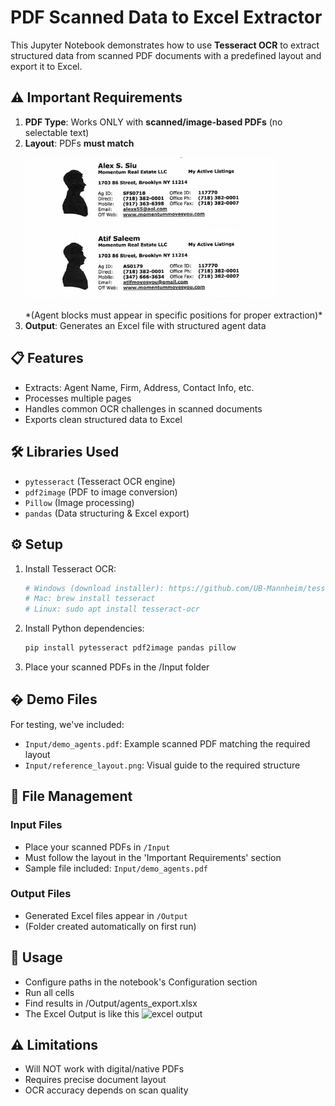 # PDF Scanned Data to Excel Extractor

This Jupyter Notebook demonstrates how to use **Tesseract OCR** to extract structured data from scanned PDF documents with a predefined layout and export it to Excel.

## ⚠️ Important Requirements

1. **PDF Type**: Works ONLY with **scanned/image-based PDFs** (no selectable text)
2. **Layout**: PDFs **must match**
   <p align="left">
     <img src="https://github.com/pmmrb1967/tesseract_usage_example/blob/main/Input/reference_layout.png" alt="Required Layout" width="400"/>
   </p>
   *(Agent blocks must appear in specific positions for proper extraction)*  
4. **Output**: Generates an Excel file with structured agent data

## 📋 Features

- Extracts: Agent Name, Firm, Address, Contact Info, etc.
- Processes multiple pages
- Handles common OCR challenges in scanned documents
- Exports clean structured data to Excel

## 🛠️ Libraries Used

- `pytesseract` (Tesseract OCR engine)
- `pdf2image` (PDF to image conversion)
- `Pillow` (Image processing)
- `pandas` (Data structuring & Excel export)

## ⚙️ Setup

1. Install Tesseract OCR:
   ```bash
   # Windows (download installer): https://github.com/UB-Mannheim/tesseract/wiki
   # Mac: brew install tesseract
   # Linux: sudo apt install tesseract-ocr

2. Install Python dependencies:
   ```bash
   pip install pytesseract pdf2image pandas pillow

3. Place your scanned PDFs in the /Input folder

## � Demo Files

For testing, we've included:
- `Input/demo_agents.pdf`: Example scanned PDF matching the required layout
- `Input/reference_layout.png`: Visual guide to the required structure

## 📁 File Management

### Input Files
- Place your scanned PDFs in `/Input`
- Must follow the layout in the 'Important Requirements' section
- Sample file included: `Input/demo_agents.pdf`

### Output Files
- Generated Excel files appear in `/Output`
- (Folder created automatically on first run)

## 🚀 Usage

- Configure paths in the notebook's Configuration section
- Run all cells
- Find results in /Output/agents_export.xlsx
- The Excel Output is like this
![excel output](https://github.com/pmmrb1967/tesseract_usage_example/blob/main/Input/agents_export.png)

## ⚠️ Limitations

- Will NOT work with digital/native PDFs
- Requires precise document layout
- OCR accuracy depends on scan quality
